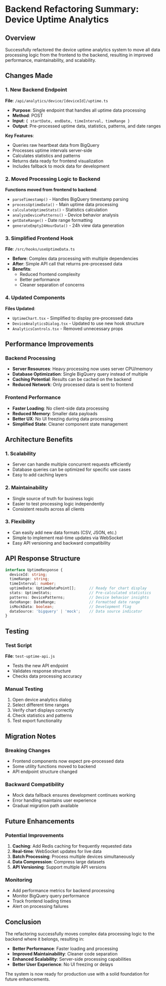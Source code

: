 # Backend Refactoring Summary: Device Uptime Analytics

## Overview
Successfully refactored the device uptime analytics system to move all data processing logic from the frontend to the backend, resulting in improved performance, maintainability, and scalability.

## Changes Made

### 1. New Backend Endpoint
**File**: `/api/analytics/device/[deviceId]/uptime.ts`

- **Purpose**: Single endpoint that handles all uptime data processing
- **Method**: POST
- **Input**: `{ startDate, endDate, timeInterval, timeRange }`
- **Output**: Pre-processed uptime data, statistics, patterns, and date ranges

**Key Features**:
- Queries raw heartbeat data from BigQuery
- Processes uptime intervals server-side
- Calculates statistics and patterns
- Returns data ready for frontend visualization
- Includes fallback to mock data for development

### 2. Moved Processing Logic to Backend
**Functions moved from frontend to backend**:
- `parseTimestamp()` - Handles BigQuery timestamp parsing
- `processUptimeData()` - Main uptime data processing
- `calculateUptimeStats()` - Statistics calculation
- `analyzeDevicePatterns()` - Device behavior analysis
- `getDateRange()` - Date range formatting
- `generateEmpty24HourData()` - 24h view data generation

### 3. Simplified Frontend Hook
**File**: `/src/hooks/useUptimeData.ts`

- **Before**: Complex data processing with multiple dependencies
- **After**: Simple API call that returns pre-processed data
- **Benefits**: 
  - Reduced frontend complexity
  - Better performance
  - Cleaner separation of concerns

### 4. Updated Components
**Files Updated**:
- `UptimeChart.tsx` - Simplified to display pre-processed data
- `DeviceAnalyticsDialog.tsx` - Updated to use new hook structure
- `AnalyticsControls.tsx` - Removed unnecessary props

## Performance Improvements

### Backend Processing
- **Server Resources**: Heavy processing now uses server CPU/memory
- **Database Optimization**: Single BigQuery query instead of multiple
- **Caching Potential**: Results can be cached on the backend
- **Reduced Network**: Only processed data is sent to frontend

### Frontend Performance
- **Faster Loading**: No client-side data processing
- **Reduced Memory**: Smaller data payloads
- **Better UX**: No UI freezing during data processing
- **Simplified State**: Cleaner component state management

## Architecture Benefits

### 1. Scalability
- Server can handle multiple concurrent requests efficiently
- Database queries can be optimized for specific use cases
- Easy to add caching layers

### 2. Maintainability
- Single source of truth for business logic
- Easier to test processing logic independently
- Consistent results across all clients

### 3. Flexibility
- Can easily add new data formats (CSV, JSON, etc.)
- Simple to implement real-time updates via WebSocket
- Easy API versioning and backward compatibility

## API Response Structure

```typescript
interface UptimeResponse {
  deviceId: string;
  timeRange: string;
  timeInterval: number;
  uptimeData: UptimeDataPoint[];      // Ready for chart display
  stats: UptimeStats;                 // Pre-calculated statistics
  patterns: DevicePatterns;           // Device behavior insights
  dateRange: DateRange;               // Formatted date range
  isMockData: boolean;                // Development flag
  dataSource: 'bigquery' | 'mock';    // Data source indicator
}
```

## Testing

### Test Script
**File**: `test-uptime-api.js`
- Tests the new API endpoint
- Validates response structure
- Checks data processing accuracy

### Manual Testing
1. Open device analytics dialog
2. Select different time ranges
3. Verify chart displays correctly
4. Check statistics and patterns
5. Test export functionality

## Migration Notes

### Breaking Changes
- Frontend components now expect pre-processed data
- Some utility functions moved to backend
- API endpoint structure changed

### Backward Compatibility
- Mock data fallback ensures development continues working
- Error handling maintains user experience
- Gradual migration path available

## Future Enhancements

### Potential Improvements
1. **Caching**: Add Redis caching for frequently requested data
2. **Real-time**: WebSocket updates for live data
3. **Batch Processing**: Process multiple devices simultaneously
4. **Data Compression**: Compress large datasets
5. **API Versioning**: Support multiple API versions

### Monitoring
- Add performance metrics for backend processing
- Monitor BigQuery query performance
- Track frontend loading times
- Alert on processing failures

## Conclusion

The refactoring successfully moves complex data processing logic to the backend where it belongs, resulting in:
- **Better Performance**: Faster loading and processing
- **Improved Maintainability**: Cleaner code separation
- **Enhanced Scalability**: Server-side processing capabilities
- **Better User Experience**: No UI freezing or delays

The system is now ready for production use with a solid foundation for future enhancements.
